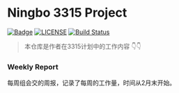 # Ningbo 3315 Project

[![Badge](https://img.shields.io/badge/link-996.icu-%23FF4D5B.svg?style=flat-square)](https://996.icu/#/en_US)
[![LICENSE](https://img.shields.io/badge/license-Anti%20996-blue.svg?style=flat-square)](https://github.com/996icu/996.ICU/blob/master/LICENSE)
[![Build Status][travis-image]][travis-url]


> 本仓库是作者在3315计划中的工作内容 👇👇

### Weekly Report

每周组会交的周报，记录了每周的工作量，时间从2月末开始。


<!-- Markdown link & img dfn's -->
[travis-image]: https://img.shields.io/travis/dbader/node-datadog-metrics/master.svg?style=flat-square
[travis-url]: https://travis-ci.org/dbader/node-datadog-metrics

